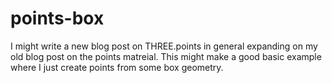 # points-box

I might write a new blog post on THREE.points in general expanding on my old blog post on the points matreial. This might make a good basic example where I just create points from some box geometry.